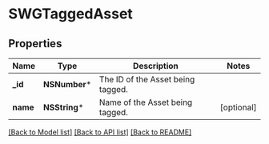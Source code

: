 # SWGTaggedAsset

## Properties
Name | Type | Description | Notes
------------ | ------------- | ------------- | -------------
**_id** | **NSNumber*** | The ID of the Asset being tagged. | 
**name** | **NSString*** | Name of the Asset being tagged. | [optional] 

[[Back to Model list]](../README.md#documentation-for-models) [[Back to API list]](../README.md#documentation-for-api-endpoints) [[Back to README]](../README.md)


